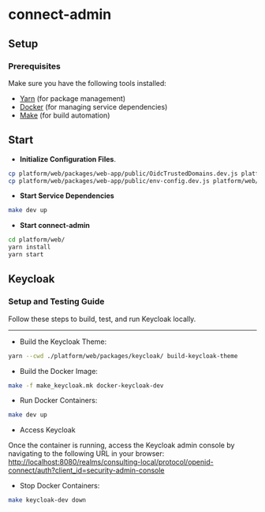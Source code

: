 # connect-admin

## Setup

### Prerequisites

Make sure you have the following tools installed:
- [Yarn](https://yarnpkg.com/getting-started/install) (for package management)
- [Docker](https://docs.docker.com/get-docker/) (for managing service dependencies)
- [Make](https://www.gnu.org/software/make/) (for build automation)


## Start

- **Initialize Configuration Files**.

```bash
cp platform/web/packages/web-app/public/OidcTrustedDomains.dev.js platform/web/packages/web-app/public/OidcTrustedDomains.js
cp platform/web/packages/web-app/public/env-config.dev.js platform/web/packages/web-app/public/env-config.js
```

- **Start Service Dependencies**

```bash
make dev up
```

- **Start connect-admin**

```bash
cd platform/web/
yarn install
yarn start
```

## Keycloak

### Setup and Testing Guide

Follow these steps to build, test, and run Keycloak locally.

---

* Build the Keycloak Theme:

```bash
yarn --cwd ./platform/web/packages/keycloak/ build-keycloak-theme
```

* Build the Docker Image:

```bash
make -f make_keycloak.mk docker-keycloak-dev
```

* Run Docker Containers:

```bash
make dev up
```

* Access Keycloak

Once the container is running, access the Keycloak admin console by navigating to the following URL in your browser:
[http://localhost:8080/realms/consulting-local/protocol/openid-connect/auth?client_id=security-admin-console](http://localhost:8080/realms/consulting-local/protocol/openid-connect/auth?client_id=security-admin-console)


* Stop Docker Containers:

```bash
make keycloak-dev down
```

